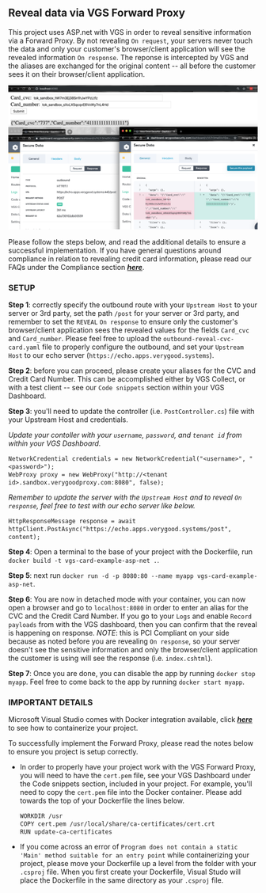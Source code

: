 ## Reveal data via VGS Forward Proxy

This project uses ASP.net with VGS in order to reveal sensitive information via a Forward Proxy. By not revealing `On request`, your servers never touch the data and only your customer's browser/client application will see the revealed information `On response`. The reponse is intercepted by VGS and the aliases are exchanged for the original content -- all before the customer sees it on their browser/client application.

![Reveal data via VGS Forward Proxy](reveal-data-via-vgs-forward-proxy.png)

Please follow the steps below, and read the additional details to ensure a successful implementation. If you have general questions around compliance in relation to revealing credit card information, please read our FAQs under the Compliance section __*[here](https://www.verygoodsecurity.com/docs/guides/faq#compliance)*__.


### SETUP
  __Step 1__: correctly specify the outbound route with your `Upstream Host` to your server or 3rd party, set the path `/post` for your server or 3rd party, and remember to set the `REVEAL` `On response` to ensure only the customer's browser/client application sees the revealed values for the fields `Card_cvc` and `Card_number`. Please feel free to upload the `outbound-reveal-cvc-card.yaml` file to properly configure the outbound, and set your `Upstream Host` to our echo server (`https://echo.apps.verygood.systems`).

  __Step 2__: before you can proceed, please create your aliases for the CVC and Credit Card Number. This can be accomplished either by VGS Collect, or with a test client -- see our `Code snippets` section within your VGS Dashboard.

  __Step 3__: you'll need to update the controller (i.e. `PostController.cs`) file with your Upstream Host and credentials.

  *Update your contoller with your `username`, `password`, and `tenant id` from within your VGS Dashboard.*
  ```
  NetworkCredential credentials = new NetworkCredential("<username>", "<password>");
  WebProxy proxy = new WebProxy("http://<tenant id>.sandbox.verygoodproxy.com:8080", false);
  ```
  *Remember to update the server with the `Upstream Host` and to reveal `On response`, feel free to test with our echo server like below.*
  ```
  HttpResponseMessage response = await httpClient.PostAsync("https://echo.apps.verygood.systems/post", content);
  ```

  __Step 4__: Open a terminal to the base of your project with the Dockerfile, run `docker build -t vgs-card-example-asp-net .`.

  __Step 5__: next run `docker run -d -p 8080:80 --name myapp vgs-card-example-asp-net`.

  __Step 6__: You are now in detached mode with your container, you can now open a browser and go to `localhost:8080` in order to enter an alias for the CVC and the Credit Card Number. If you go to your `Logs` and enable `Record payloads` from with the VGS dashboard, then you can confirm that the reveal is happening on response.
  *NOTE*: this is PCI Compliant on your side because as noted before you are revealing `On response`, so your server doesn't see the sensitive information and only the browser/client application the customer is using will see the response (i.e. `index.cshtml`).

  __Step 7__: Once you are done, you can disable the app by running `docker stop myapp`. Feel free to come back to the app by running `docker start myapp`.


### IMPORTANT DETAILS
Microsoft Visual Studio comes with Docker integration available, click __*[here](https://tutorials.visualstudio.com/aspnet-container/containerize)*__ to see how to containerize your project.

To successfully implement the Forward Proxy, please read the notes below to ensure you project is setup correctly.
  - In order to properly have your project work with the VGS Forward Proxy, you will need to have the `cert.pem` file, see your VGS Dashboard under the Code snippets section, included in your project. For example, you'll need to copy the `cert.pem` file into the Docker container. Please add towards the top of your Dockerfile the lines below.
    ```
    WORKDIR /usr
    COPY cert.pem /usr/local/share/ca-certificates/cert.crt
    RUN update-ca-certificates
    ```

  - If you come across an error of `Program does not contain a static 'Main' method suitable for an entry point` while containerizing your project, please move your Dockerfile up a level from the folder with your `.csproj` file. When you first create your Dockerfile, Visual Studo will place the Dockerfile in the same directory as your `.csproj` file.